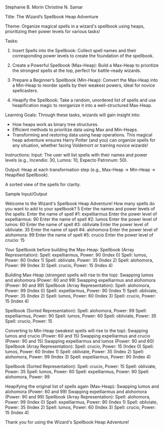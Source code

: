 Stephanie B. Morin
Christine N. Samar

Title: The Wizard’s Spellbook Heap Adventure

Theme: Organize magical spells in a wizard's spellbook using heaps, prioritizing their power levels for various tasks!

Tasks:
1. Insert Spells into the Spellbook: Collect spell names and their corresponding power levels to create the foundation of the spellbook.

2. Create a Powerful Spellbook (Max-Heap):
Build a Max-Heap to prioritize the strongest spells at the top, perfect for battle-ready wizards.

3. Prepare a Beginner’s Spellbook (Min-Heap):
Convert the Max-Heap into a Min-Heap to reorder spells by their weakest powers, ideal for novice spellcasters.

4. Heapify the Spellbook:
Take a random, unordered list of spells and use heapification magic to reorganize it into a well-structured Max-Heap.

Learning Goals:
Through these tasks, wizards will gain insight into:
* How heaps work as binary tree structures.
* Efficient methods to prioritize data using Max and Min-Heaps.
* Transforming and restoring data using heap operations.
This magical heap adventure ensures Harry Potter (and you) can organize spells for any situation, whether facing Voldemort or training novice wizards!

Instructions:
Input:
The user will list spells with their names and power levels (e.g., Incendio: 30, Lumos: 10, Expecto Patronum: 50).

Output:
Heap at each transformation step (e.g., Max-Heap → Min-Heap → Heapified Spellbook).

A sorted view of the spells for clarity.

Sample Input/Output

Welcome to the Wizard's Spellbook Heap Adventure!
How many spells do you want to add to your spellbook? 5
Enter the names and power levels of the spells:
Enter the name of spell #1: expelliarmus
Enter the power level of expelliarmus: 90
Enter the name of spell #2: lumos
Enter the power level of lumos: 60
Enter the name of spell #3: obliviate
Enter the power level of obliviate: 35
Enter the name of spell #4: alohomora
Enter the power level of alohomora: 99
Enter the name of spell #5: crucio
Enter the power level of crucio: 15

Your Spellbook before building the Max-Heap:
Spellbook (Array Representation):
Spell: expelliarmus, Power: 90 (Index 0)
Spell: lumos, Power: 60 (Index 1)
Spell: obliviate, Power: 35 (Index 2)
Spell: alohomora, Power: 99 (Index 3)
Spell: crucio, Power: 15 (Index 4)


Building Max-Heap (strongest spells will rise to the top):
Swapping lumos and alohomora (Power: 60 and 99)
Swapping expelliarmus and alohomora (Power: 90 and 99)
Spellbook (Array Representation):
Spell: alohomora, Power: 99 (Index 0)
Spell: expelliarmus, Power: 90 (Index 1)
Spell: obliviate, Power: 35 (Index 2)
Spell: lumos, Power: 60 (Index 3)
Spell: crucio, Power: 15 (Index 4)

Spellbook (Sorted Representation):
Spell: alohomora, Power: 99
Spell: expelliarmus, Power: 90
Spell: lumos, Power: 60
Spell: obliviate, Power: 35
Spell: crucio, Power: 15


Converting to Min-Heap (weakest spells will rise to the top):
Swapping lumos and crucio (Power: 60 and 15)
Swapping expelliarmus and crucio (Power: 90 and 15)
Swapping expelliarmus and lumos (Power: 90 and 60)
Spellbook (Array Representation):
Spell: crucio, Power: 15 (Index 0)
Spell: lumos, Power: 60 (Index 1)
Spell: obliviate, Power: 35 (Index 2)
Spell: alohomora, Power: 99 (Index 3)
Spell: expelliarmus, Power: 90 (Index 4)

Spellbook (Sorted Representation):
Spell: crucio, Power: 15
Spell: obliviate, Power: 35
Spell: lumos, Power: 60
Spell: expelliarmus, Power: 90
Spell: alohomora, Power: 99


Heapifying the original list of spells again (Max-Heap):
Swapping lumos and alohomora (Power: 60 and 99)
Swapping expelliarmus and alohomora (Power: 90 and 99)
Spellbook (Array Representation):
Spell: alohomora, Power: 99 (Index 0)
Spell: expelliarmus, Power: 90 (Index 1)
Spell: obliviate, Power: 35 (Index 2)
Spell: lumos, Power: 60 (Index 3)
Spell: crucio, Power: 15 (Index 4)

Thank you for using the Wizard's Spellbook Heap Adventure!
